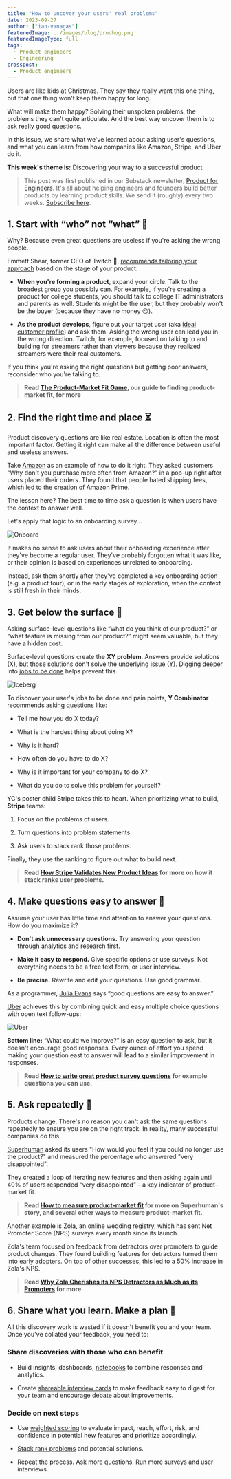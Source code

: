 ```yaml
---
title: "How to uncover your users' real problems"
date: 2023-09-27
author: ["ian-vanagas"]
featuredImage: ../images/blog/prodhog.png
featuredImageType: full
tags:
  - Product engineers
  - Engineering
crosspost:
  - Product engineers  
---
```


Users are like kids at Christmas. They say they really want this one thing, but that one thing won't keep them happy for long. 

What will make them happy? Solving their unspoken problems, the problems they can't quite articulate. And the best way uncover them is to ask really good questions.

In this issue, we share what we've learned about asking user's questions, and what you can learn from how companies like Amazon, Stripe, and Uber do it.

**This week's theme is:** Discovering your way to a successful product

> This post was first published in our Substack newsletter, [Product for Engineers](https://newsletter.posthog.com/). It's all about helping engineers and founders build better products by learning product skills. We send it (roughly) every two weeks. [Subscribe here](https://newsletter.posthog.com/subscribe).

## 1. Start with “who” not “what” 🙋

Why? Because even great questions are useless if you're asking the wrong people.

Emmett Shear, former CEO of Twitch 👾, [recommends tailoring your approach](https://www.ycombinator.com/library/JQ-how-to-start-a-startup-talking-to-users/) based on the stage of your product:

- **When you're forming a product**, expand your circle. Talk to the broadest group you possibly can. For example, if you're creating a product for college students, you should talk to college IT administrators and parents as well. Students might be the user, but they probably won't be the buyer (because they have no money 😔).

- **As the product develops**, figure out your target user (aka [ideal customer profile](/newsletter/ideal-customer-profile-framework)) and ask them. Asking the wrong user can lead you in the wrong direction. Twitch, for example, focused on talking to and building for streamers rather than viewers because they realized streamers were their real customers.

If you think you're asking the right questions but getting poor answers, reconsider who you're talking to.

> **Read [The Product-Market Fit Game](/blog/product-market-fit-game), our guide to finding product-market fit, for more**

## 2. Find the right time and place ⏳

Product discovery questions are like real estate. Location is often the most important factor. Getting it right can make all the difference between useful and useless answers.

Take [Amazon](https://www.eugenewei.com/blog/2018/5/21/invisible-asymptotes#:~:text=We%20had%20two,shop%20from%20Amazon) as an example of how to do it right. They asked customers "Why don't you purchase more often from Amazon?" in a pop-up right after users placed their orders. They found that people hated shipping fees, which led to the creation of Amazon Prime.

The lesson here? The best time to time ask a question is when users have the context to answer well.

Let's apply that logic to an onboarding survey…

![Onboard](../images/newsletter/how-to-uncover-your-users-real-problems/onboard.jpeg)

It makes no sense to ask users about their onboarding experience after they've become a regular user. They've probably forgotten what it was like, or their opinion is based on experiences unrelated to onboarding.

Instead, ask them shortly after they've completed a key onboarding action (e.g. a product tour), or in the early stages of exploration, when the context is still fresh in their minds.

## 3. Get below the surface 🧐

Asking surface-level questions like “what do you think of our product?” or “what feature is missing from our product?” might seem valuable, but they have a hidden cost.

Surface-level questions create the **XY problem**. Answers provide solutions (X), but those solutions don't solve the underlying issue (Y). Digging deeper into [jobs to be done](https://jtbd.info/2-what-is-jobs-to-be-done-jtbd-796b82081cca) helps prevent this.

![Iceberg](../images/newsletter/how-to-uncover-your-users-real-problems/ice.jpg)

To discover your user's jobs to be done and pain points, **Y Combinator** recommends asking questions like:

- Tell me how you do X today?

- What is the hardest thing about doing X?

- Why is it hard?

- How often do you have to do X?

- Why is it important for your company to do X?

- What do you do to solve this problem for yourself?

YC's poster child Stripe takes this to heart. When prioritizing what to build, **Stripe** teams:

1. Focus on the problems of users.

2. Turn questions into problem statements

3. Ask users to stack rank those problems.

Finally, they use the ranking to figure out what to build next.

> **Read [How Stripe Validates New Product Ideas](https://www.opinionx.co/blog/customer-problem-stack-ranking) for more on how it stack ranks user problems.**

## 4. Make questions easy to answer 🙌

Assume your user has little time and attention to answer your questions. How do you maximize it?

- **Don't ask unnecessary questions.** Try answering your question through analytics and research first.

- **Make it easy to respond.** Give specific options or use surveys. Not everything needs to be a free text form, or user interview.

- **Be precise.** Rewrite and edit your questions. Use good grammar.

As a programmer, [Julia Evans](https://jvns.ca/blog/good-questions/) says “good questions are easy to answer.”

[Uber](https://uber.app.box.com/s/ilxsiqy0bkfhgum8o15n6k6bqi2rqn9c) achieves this by combining quick and easy multiple choice questions with open text follow-ups:

![Uber](../images/newsletter/how-to-uncover-your-users-real-problems/uber.jpeg)

**Bottom line:** “What could we improve?” is an easy question to ask, but it doesn't encourage good responses. Every ounce of effort you spend making your question east to answer will lead to a similar improvement in responses.

> **Read [How to write great product survey questions](/blog/product-survey-questions) for example questions you can use.**

## 5. Ask repeatedly 🔁

Products change. There's no reason you can't ask the same questions repeatedly to ensure you are on the right track. In reality, many successful companies do this.

[Superhuman](https://review.firstround.com/how-superhuman-built-an-engine-to-find-product-market-fit) asked its users "How would you feel if you could no longer use the product?" and measured the percentage who answered "very disappointed".

They created a loop of iterating new features and then asking again until 40% of users responded “very disappointed” – a key indicator of product-market fit.

> **Read [How to measure product-market fit](/blog/measure-product-market-fit) for more on Superhuman's story, and several other ways to measure product-market fit.**

Another example is Zola, an online wedding registry, which has sent Net Promoter Score (NPS) surveys every month since its launch.

Zola's team focused on feedback from detractors over promoters to guide product changes. They found building features for detractors turned them into early adopters. On top of other successes, this led to a 50% increase in Zola's NPS.

> **Read [Why Zola Cherishes its NPS Detractors as Much as its Promoters](https://review.firstround.com/heres-why-zola-cherishes-its-nps-detractors-as-much-as-its-promoters) for more.**

## 6. Share what you learn. Make a plan 📝

All this discovery work is wasted if it doesn't benefit you and your team. Once you've collated your feedback, you need to:

### Share discoveries with those who can benefit
- Build insights, dashboards, [notebooks](/docs/notebooks) to combine responses and analytics.

- Create [shareable interview cards](https://posthog.com/blog/interview-snapshot-guide) to make feedback easy to digest for your team and encourage debate about improvements.

### Decide on next steps
- Use [weighted scoring](https://medium.com/walmartglobaltech/product-management-101-8-steps-to-design-better-products-b3a4436da27b) to evaluate impact, reach, effort, risk, and confidence in potential new features and prioritize accordingly.

- [Stack rank problems](https://www.opinionx.co/blog/customer-problem-stack-ranking) and potential solutions.

- Repeat the process. Ask more questions. Run more surveys and user interviews.